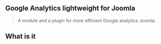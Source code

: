 ## Google Analytics lightweight for Joomla

> A module and a plugin for more efficient Google analytics Joomla.

## What is it
